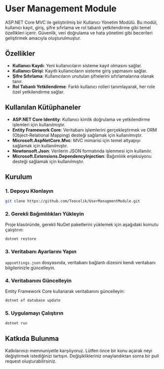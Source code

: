 # User Management Module

ASP.NET Core MVC ile geliştirilmiş bir Kullanıcı Yönetim Modülü. Bu modül, kullanıcı kayıt, giriş, şifre sıfırlama ve rol tabanlı yetkilendirme gibi temel özellikleri içerir. Güvenlik, veri doğrulama ve hata yönetimi gibi becerileri geliştirmek amacıyla oluşturulmuştur.

## Özellikler

- **Kullanıcı Kaydı**: Yeni kullanıcıların sisteme kayıt olmasını sağlar.
- **Kullanıcı Girişi**: Kayıtlı kullanıcıların sisteme giriş yapmasını sağlar.
- **Şifre Sıfırlama**: Kullanıcıların unutulan şifrelerini sıfırlamalarına olanak tanır.
- **Rol Tabanlı Yetkilendirme**: Farklı kullanıcı rolleri tanımlayarak, her role özel yetkilendirme sağlar.

## Kullanılan Kütüphaneler

- **ASP.NET Core Identity**: Kullanıcı kimlik doğrulama ve yetkilendirme işlemleri için kullanılmıştır.
- **Entity Framework Core**: Veritabanı işlemlerini gerçekleştirmek ve ORM (Object-Relational Mapping) desteği sağlamak için kullanılmıştır.
- **Microsoft.AspNetCore.Mvc**: MVC mimarisi için temel altyapıyı sağlamak için kullanılmıştır.
- **Newtonsoft.Json**: Verilerin JSON formatında işlenmesi için kullanılır.
- **Microsoft.Extensions.DependencyInjection**: Bağımlılık enjeksiyonu desteği sağlamak için kullanılmıştır.

## Kurulum

### 1. Depoyu Klonlayın

```bash
git clone https://github.com/Teocelik/UserManagmentModule.git
```

### 2. Gerekli Bağımlılıkları Yükleyin

Proje klasöründe, gerekli NuGet paketlerini yüklemek için aşağıdaki komutu çalıştırın:

```bash
dotnet restore
```

### 3. Veritabanı Ayarlarını Yapın

`appsettings.json` dosyasında, veritabanı bağlantı dizesini kendi veritabanı bilgilerinizle güncelleyin.

### 4. Veritabanını Güncelleyin

Entity Framework Core kullanarak veritabanını güncelleyin:

```bash
dotnet ef database update
```

### 5. Uygulamayı Çalıştırın

```bash
dotnet run
```

## Katkıda Bulunma

Katkılarınızı memnuniyetle karşılıyoruz. Lütfen önce bir konu açarak neyi değiştirmek istediğinizi tartışın. Değişiklikleriniz onaylandıktan sonra bir pull request oluşturabilirsiniz.
